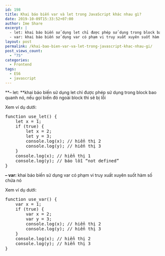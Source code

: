```yaml
---
id: 198
title: Khai báo biến var và let trong JavaScript khác nhau gì?
date: 2019-10-09T15:33:52+07:00
author: Ime Share
excerpt: |
  - let: khai báo biến sử dụng let chỉ được phép sử dụng trong block bao quanh nó, nếu gọi biến đó ngoài block thì sẽ bị lỗi
  - var: khai báo biến sử dụng var có phạm vi truy xuất xuyên suốt hàm số chứa nó
layout: post
permalink: /khai-bao-bien-var-va-let-trong-javascript-khac-nhau-gi/
post_views_count:
  - "75"
categories:
  - Frontend
tags:
  - ES6
  - javascript
---
```

**&#8211; let: **khai báo biến sử dụng let chỉ được phép sử dụng trong block bao quanh nó, nếu gọi biến đó ngoài block thì sẽ bị lỗi

Xem ví dụ dưới:

<pre class="lang:js decode:true ">function use_let() {
	let x = 1;
	if (true) {
		let x = 2;
		let y = 3;
		console.log(x); // hiển thị 2
		console.log(y); // hiển thị 3
	}
	console.log(x); // hiển thị 1
	console.log(y); // báo lỗi “not defined”
}</pre>

**&#8211; var:** khai báo biến sử dụng var có phạm vi truy xuất xuyên suốt hàm số chứa nó

Xem ví dụ dưới:

<pre class="lang:js decode:true ">function use_var() {
	var x = 1;
	if (true) {
		var x = 2;
		var y = 3;
		console.log(x); // hiển thị 2
		console.log(y); // hiển thị 3
	}
	console.log(x); // hiển thị 2
	console.log(y); // hiển thị 3
}</pre>